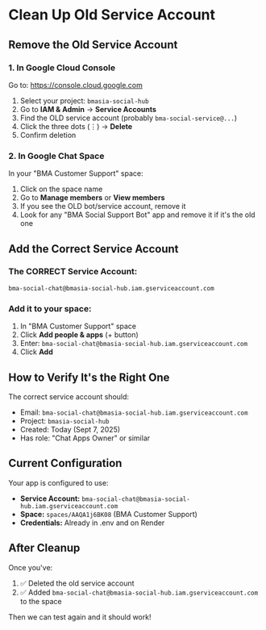# Clean Up Old Service Account

## Remove the Old Service Account

### 1. In Google Cloud Console
Go to: https://console.cloud.google.com

1. Select your project: `bmasia-social-hub`
2. Go to **IAM & Admin** → **Service Accounts**
3. Find the OLD service account (probably `bma-social-service@...`)
4. Click the three dots (⋮) → **Delete**
5. Confirm deletion

### 2. In Google Chat Space
In your "BMA Customer Support" space:
1. Click on the space name
2. Go to **Manage members** or **View members**
3. If you see the OLD bot/service account, remove it
4. Look for any "BMA Social Support Bot" app and remove it if it's the old one

## Add the Correct Service Account

### The CORRECT Service Account:
```
bma-social-chat@bmasia-social-hub.iam.gserviceaccount.com
```

### Add it to your space:
1. In "BMA Customer Support" space
2. Click **Add people & apps** (+ button)
3. Enter: `bma-social-chat@bmasia-social-hub.iam.gserviceaccount.com`
4. Click **Add**

## How to Verify It's the Right One

The correct service account should:
- Email: `bma-social-chat@bmasia-social-hub.iam.gserviceaccount.com`
- Project: `bmasia-social-hub`
- Created: Today (Sept 7, 2025)
- Has role: "Chat Apps Owner" or similar

## Current Configuration

Your app is configured to use:
- **Service Account:** `bma-social-chat@bmasia-social-hub.iam.gserviceaccount.com`
- **Space:** `spaces/AAQA1j6BK08` (BMA Customer Support)
- **Credentials:** Already in .env and on Render

## After Cleanup

Once you've:
1. ✅ Deleted the old service account
2. ✅ Added `bma-social-chat@bmasia-social-hub.iam.gserviceaccount.com` to the space

Then we can test again and it should work!